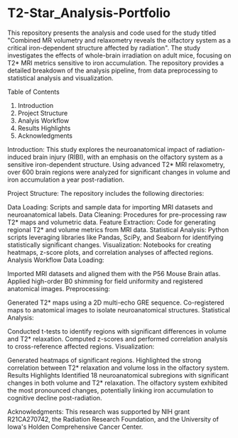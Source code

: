 # T2-Star_Analysis-Portfolio

This repository presents the analysis and code used for the study titled "Combined MR volumetry and relaxometry reveals the olfactory system as a critical iron-dependent structure affected by radiation". The study investigates the effects of whole-brain irradiation on adult mice, focusing on T2* MRI metrics sensitive to iron accumulation. The repository provides a detailed breakdown of the analysis pipeline, from data preprocessing to statistical analysis and visualization.

Table of Contents
1. Introduction
2. Project Structure
3. Analyis Workflow
4. Results Highlights
5. Acknowledgments

Introduction:
This study explores the neuroanatomical impact of radiation-induced brain injury (RIBI), with an emphasis on the olfactory system as a sensitive iron-dependent structure. Using advanced T2* MRI relaxometry, over 600 brain regions were analyzed for significant changes in volume and iron accumulation a year post-radiation.

Project Structure:
The repository includes the following directories:

Data Loading: Scripts and sample data for importing MRI datasets and neuroanatomical labels.
Data Cleaning: Procedures for pre-processing raw T2* maps and volumetric data.
Feature Extraction: Code for generating regional T2* and volume metrics from MRI data.
Statistical Analysis: Python scripts leveraging libraries like Pandas, SciPy, and Seaborn for identifying statistically significant changes.
Visualization: Notebooks for creating heatmaps, z-score plots, and correlation analyses of affected regions.
Analysis Workflow
Data Loading:

Imported MRI datasets and aligned them with the P56 Mouse Brain atlas.
Applied high-order B0 shimming for field uniformity and registered anatomical images.
Preprocessing:

Generated T2* maps using a 2D multi-echo GRE sequence.
Co-registered maps to anatomical images to isolate neuroanatomical structures.
Statistical Analysis:

Conducted t-tests to identify regions with significant differences in volume and T2* relaxation.
Computed z-scores and performed correlation analysis to cross-reference affected regions.
Visualization:

Generated heatmaps of significant regions.
Highlighted the strong correlation between T2* relaxation and volume loss in the olfactory system.
Results Highlights
Identified 18 neuroanatomical subregions with significant changes in both volume and T2* relaxation.
The olfactory system exhibited the most pronounced changes, potentially linking iron accumulation to cognitive decline post-radiation.


Acknowledgments:
This research was supported by NIH grant R21CA270742, the Radiation Research Foundation, and the University of Iowa's Holden Comprehensive Cancer Center.
